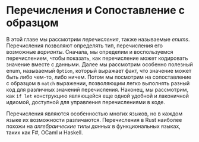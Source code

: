 # Перечисления и Сопоставление с образцом

В этой главе мы рассмотрим *перечисления*, также называемые *enums*. Перечисления позволяют определять тип, перечисления его возможные *варианты*. Сначала, мы определим и воспользуемся перечислением, чтобы показать, как перечисление может кодировать значение вместе с данными. Далее мы рассмотрим особенно полезный enum, называемый `Option`, который выражает факт, что значение может быть либо чем-то, либо ничем. Потом мы посмотрим на сопоставление с образцом в `match` выражении, позволяющим легко выполнять разный код для различных значений перечисления. Наконец, мы рассмотрим, как `if let` конструкцию являющейся еще одной удобной и лаконичной идиомой, доступной для управления перечислениями в коде.

Перечисления являются особенностью многих языков, но в каждом языке их возможности различаются. Перечисления в Rust наиболее похожи на *алгебраические типы данных* в функциональных языках, таких как F#, OCaml и Haskell.
